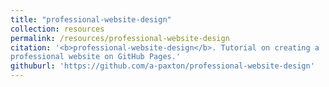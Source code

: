 ```yaml
---
title: "professional-website-design"
collection: resources
permalink: /resources/professional-website-design
citation: '<b>professional-website-design</b>. Tutorial on creating a
professional website on GitHub Pages.'
githuburl: 'https://github.com/a-paxton/professional-website-design'
---
```

